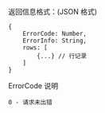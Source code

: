返回信息格式：(JSON 格式)

	{
		ErrorCode: Number,
		ErrorInfo: String,
		rows: [
			{...} // 行记录
		]
	}

ErrorCode 说明

	0 - 请求未出错